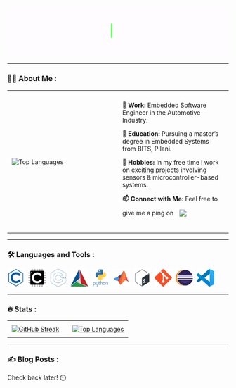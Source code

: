 <div id="header" align="center">
  <img src="Hello_Animation_GiF.gif" width="auto" height="auto" alt="Hello Animation"/>
</div>

---

### :woman_technologist: About Me :
<table style="width: 100%; border-collapse: collapse; table-layout: fixed;">
  <tr>
    <td style="width: 50%; padding: 10px; box-sizing: border-box;">
      <img src="https://media.giphy.com/media/tT2FEbKu63KxdFubmY/giphy.gif" alt="Top Languages" style="width: 100%; height: auto;">
    </td>
    <td style="width: 50%; padding: 10px; box-sizing: border-box;">
      <p><strong>🚗 Work:</strong> Embedded Software Engineer in the Automotive Industry.</p>
      <p><strong>🌱 Education:</strong> Pursuing a master’s degree in Embedded Systems from BITS, Pilani.</p>
      <p><strong>🍕 Hobbies:</strong> In my free time I work on exciting projects involving sensors & microcontroller-based systems.</p>
      <p><strong>📫 Connect with Me:</strong> Feel free to give me a ping on
      <a href="https://www.linkedin.com/in/adinr/" style="display: inline-block; vertical-align: middle;">
        <img src="https://img.shields.io/badge/LinkedIn-blue?style=for-the-badge&logo=linkedin&logoColor=white" style="width: 10%; padding: 10px; border-collapse: collapse; table-layout: fixed;">
      </a></p>
    </td>
  </tr>
</table>

---

### :hammer_and_wrench: Languages and Tools :
<div>
  <img src="https://github.com/devicons/devicon/blob/master/icons/c/c-line.svg" title="C" alt="C" width="40" height="40"/>&nbsp;
  <img src="https://github.com/devicons/devicon/blob/master/icons/embeddedc/embeddedc-original.svg" title="embC" alt="embC" width="40" height="40"/>&nbsp;
  <img src="https://github.com/devicons/devicon/blob/master/icons/cplusplus/cplusplus-line.svg" title="C++" alt="C++" width="40" height="40"/>&nbsp;
  <img src="https://github.com/devicons/devicon/blob/master/icons/cmake/cmake-original.svg" title="cmake" alt="cmake" width="40" height="40"/>&nbsp;
  <img src="https://github.com/devicons/devicon/blob/master/icons/python/python-original-wordmark.svg" title="Python" alt="Python" width="40" height="40"/>&nbsp;
  <img src="https://github.com/devicons/devicon/blob/master/icons/matlab/matlab-original.svg" title="matlab" alt="matlab" width="40" height="40"/>&nbsp;
  <img src="https://github.com/devicons/devicon/blob/master/icons/bash/bash-original.svg" title="bash" alt="bash" width="40" height="40"/>&nbsp;
  <img src="https://github.com/devicons/devicon/blob/master/icons/git/git-original.svg" title="git" alt="git" width="40" height="40"/>&nbsp;
  <img src="https://github.com/devicons/devicon/blob/master/icons/eclipse/eclipse-original.svg" title="eclipse" alt="eclipse" width="40" height="40"/>&nbsp;
  <img src="https://github.com/devicons/devicon/blob/master/icons/vscode/vscode-original.svg" title="vscode" alt="vscode" width="40" height="40"/>&nbsp;
</div>

---

### 🔥 Stats :
<table style="width: 100%; border-collapse: collapse; table-layout: fixed;">
  <tr>
    <td style="width: 50%; padding: 10px; box-sizing: border-box;">
      <a href="https://git.io/streak-stats" style="display: block;">
        <img src="https://github-readme-streak-stats.herokuapp.com?user=anr2311&theme=flag-india" alt="GitHub Streak" style="width: 100%; height: auto;"/>
      </a>
    </td>
    <td style="width: 50%; padding: 10px; box-sizing: border-box;">
      <a href="https://github.com/anuraghazra/github-readme-stats" style="display: block;">
        <img src="https://github-readme-stats.vercel.app/api/top-langs/?username=anr2311" alt="Top Languages" style="width: 100%; height: auto;"/>
      </a>
    </td>
  </tr>
</table>

---

### ✍️ Blog Posts :

Check back later! ⏲️
